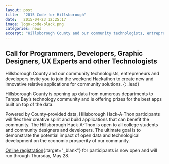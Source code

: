 ```yaml
---
layout: post
title:  "2015 Code for Hillsborough"
date:   2015-04-23 12:25:17
image: logo-code-black.png
categories: news
excerpt: "Hillsborough County and our community technologists, entrepreneurs and developers invite you to join the weekend Hackathon to create new and innovative relative applications for community solutions."
---
```


## Call for Programmers, Developers, Graphic Designers, UX Experts and other Technologists

Hillsborough County and our community technologists, entrepreneurs and developers invite you to join the weekend Hackathon to create new and innovative relative applications for community solutions.
{: .lead}

Hillsborough County is opening up data from numerous departments to Tampa Bay’s technology community and is offering prizes for the best apps built on top of the data.

Powered by County-provided data, Hillsborough Hack-A-Thon participants will flex their creative spirit and build applications that can benefit the community. The Hillsborough Hack-A-Thon is open to all college students and community designers and developers. The ultimate goal is to demonstrate the potential impact of open data and technological development on the economic prosperity of our community.

[Online registration]({{site.eventbrite}}){:target="_blank"} for participants is now open and will run through Thursday, May 28.